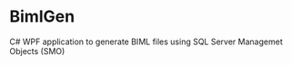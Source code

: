 BimlGen
=======

C# WPF application to generate BIML files using SQL Server Managemet Objects (SMO)

